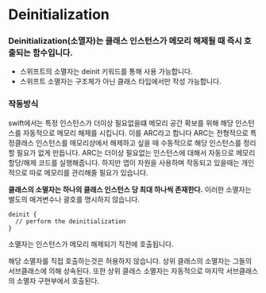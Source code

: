 # Deinitialization

### Deinitialization(소멸자)는 클래스 인스턴스가 메모리 해제될 때 즉시 호출되는 함수입니다.
* 스위프트의 소멸자는 deinit 키워드를 통해 사용 가능합니다.
* 스위프트 소멸자는 구조체가 아닌 클래스 타입에서만 작성 가능합니다.

### 작동방식

swift에서는 특정 인스턴스가 더이상 필요없을떄 메모리 공간 확보를 위해 해당 인스턴스를 자동적으로 메모리 해제를 시킵니다.
이를 ARC라고 합니다 ARC는 전형적으로 특정클래스 인스턴스를 매모리상에서 해제하고 싶을 때 수동적으로 해당 인스턴스를 정리할 필요가 없게 만듭니다.
ARC는 더이상 필요없는 인스턴스에 대해서 자동으로 메모리 할당/해제 코드를 실행해줍니다. 하지만 앱이 자원을 사용하며 작동되고 있을때는 개인적으로 따로 메모리를 관리해줄 필요가 있습니다.

**클래스의 소멸자는 하나의 클래스 인스턴스 당 최대 하나씩 존재한다.** 이러한 소멸자는 별도의 매겨변수나 괄호를 명시하지 않습니다.

```
deinit {
  // perform the deinitialization
}
```

소멸자는 인스턴스가 메모리 해제되기 직전에 호출됩니다.

해당 소멸자를 직접 호출하는것은 허용하지 않습니다.
상위 클래스의 소멸자는 그들의 서브클래스에 의해 상속된다. 또한 상위 클래스 소멸자는 자동적으로 마지막 서브클래스의 소멸자 구현부에서 호출된다.
